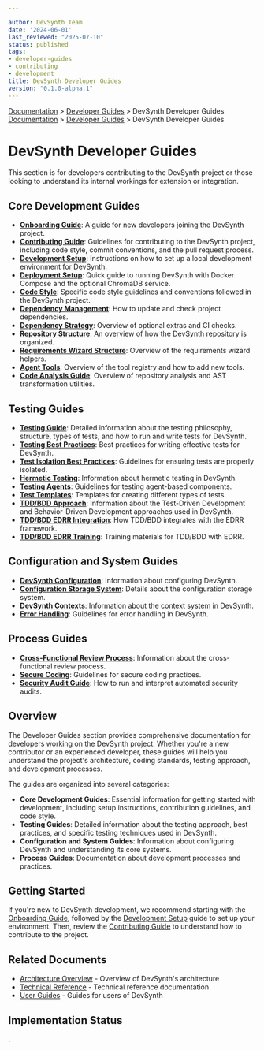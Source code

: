 ```yaml
---

author: DevSynth Team
date: '2024-06-01'
last_reviewed: "2025-07-10"
status: published
tags:
- developer-guides
- contributing
- development
title: DevSynth Developer Guides
version: "0.1.0-alpha.1"
---
```

<div class="breadcrumbs">
<a href="../index.md">Documentation</a> &gt; <a href="index.md">Developer Guides</a> &gt; DevSynth Developer Guides
</div>

<div class="breadcrumbs">
<a href="../index.md">Documentation</a> &gt; <a href="index.md">Developer Guides</a> &gt; DevSynth Developer Guides
</div>

# DevSynth Developer Guides

This section is for developers contributing to the DevSynth project or those looking to understand its internal workings for extension or integration.

## Core Development Guides

- **[Onboarding Guide](onboarding.md)**: A guide for new developers joining the DevSynth project.
- **[Contributing Guide](contributing.md)**: Guidelines for contributing to the DevSynth project, including code style, commit conventions, and the pull request process.
- **[Development Setup](development_setup.md)**: Instructions on how to set up a local development environment for DevSynth.
- **[Deployment Setup](deployment_setup.md)**: Quick guide to running DevSynth with Docker Compose and the optional ChromaDB service.
- **[Code Style](code_style.md)**: Specific code style guidelines and conventions followed in the DevSynth project.
- **[Dependency Management](dependency_management.md)**: How to update and check project dependencies.
- **[Dependency Strategy](dependencies.md)**: Overview of optional extras and CI checks.
- **[Repository Structure](../repo_structure.md)**: An overview of how the DevSynth repository is organized.
- **[Requirements Wizard Structure](requirements_wizard_structure.md)**: Overview of the requirements wizard helpers.
- **[Agent Tools](agent_tools.md)**: Overview of the tool registry and how to add new tools.
- **[Code Analysis Guide](code_analysis.md)**: Overview of repository analysis and AST transformation utilities.

## Testing Guides

- **[Testing Guide](testing.md)**: Detailed information about the testing philosophy, structure, types of tests, and how to run and write tests for DevSynth.
- **[Testing Best Practices](testing_best_practices.md)**: Best practices for writing effective tests for DevSynth.
- **[Test Isolation Best Practices](test_isolation_best_practices.md)**: Guidelines for ensuring tests are properly isolated.
- **[Hermetic Testing](hermetic_testing.md)**: Information about hermetic testing in DevSynth.
- **[Testing Agents](testing_agents.md)**: Guidelines for testing agent-based components.
- **[Test Templates](test_templates.md)**: Templates for creating different types of tests.
- **[TDD/BDD Approach](tdd_bdd_approach.md)**: Information about the Test-Driven Development and Behavior-Driven Development approaches used in DevSynth.
- **[TDD/BDD EDRR Integration](tdd_bdd_edrr_integration.md)**: How TDD/BDD integrates with the EDRR framework.
- **[TDD/BDD EDRR Training](tdd_bdd_edrr_training.md)**: Training materials for TDD/BDD with EDRR.

## Configuration and System Guides

- **[DevSynth Configuration](devsynth_configuration.md)**: Information about configuring DevSynth.
- **[Configuration Storage System](configuration_storage_system.md)**: Details about the configuration storage system.
- **[DevSynth Contexts](devsynth_contexts.md)**: Information about the context system in DevSynth.
- **[Error Handling](error_handling.md)**: Guidelines for error handling in DevSynth.

## Process Guides

- **[Cross-Functional Review Process](cross_functional_review_process.md)**: Information about the cross-functional review process.
- **[Secure Coding](secure_coding.md)**: Guidelines for secure coding practices.
- **[Security Audit Guide](security_audits.md)**: How to run and interpret automated security audits.

## Overview

The Developer Guides section provides comprehensive documentation for developers working on the DevSynth project. Whether you're a new contributor or an experienced developer, these guides will help you understand the project's architecture, coding standards, testing approach, and development processes.

The guides are organized into several categories:

- **Core Development Guides**: Essential information for getting started with development, including setup instructions, contribution guidelines, and code style.
- **Testing Guides**: Detailed information about the testing approach, best practices, and specific testing techniques used in DevSynth.
- **Configuration and System Guides**: Information about configuring DevSynth and understanding its core systems.
- **Process Guides**: Documentation about development processes and practices.

## Getting Started

If you're new to DevSynth development, we recommend starting with the [Onboarding Guide](onboarding.md), followed by the [Development Setup](development_setup.md) guide to set up your environment. Then, review the [Contributing Guide](contributing.md) to understand how to contribute to the project.

## Related Documents

- [Architecture Overview](../architecture/overview.md) - Overview of DevSynth's architecture
- [Technical Reference](../technical_reference/index.md) - Technical reference documentation
- [User Guides](../user_guides/index.md) - Guides for users of DevSynth
## Implementation Status

.
